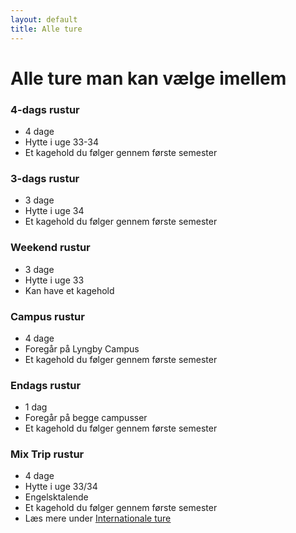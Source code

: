 ```yaml
---
layout: default
title: Alle ture
---
```


<h1>Alle ture man kan vælge imellem</h1>

<div class="box">
    <h3 class="SGh3">4-dags rustur</h3>
    <ul class="df">
    <li>4 dage</li>
    <li>Hytte i uge 33-34</li>
    <li>Et kagehold du følger gennem første semester</li>
    </ul>
</div>

<div class="box">
    <h3 class="SGh3">3-dags rustur</h3>
    <ul class="df">
    <li>3 dage</li>
    <li>Hytte i uge 34</li>
    <li>Et kagehold du følger gennem første semester</li>
    </ul>
</div>

<div class="box">
    <h3 class="SGh3">Weekend rustur</h3>
    <ul class="df">
    <li>3 dage</li>
    <li>Hytte i uge 33</li>
    <li>Kan have et kagehold</li>
    </ul>
</div>

<div class="box">
    <h3 class="SGh3">Campus rustur</h3>
    <ul class="df">
    <li>4 dage</li>
    <li>Foregår på Lyngby Campus</li>
    <li>Et kagehold du følger gennem første semester</li>
    </ul>
</div>


<div class="box">
    <h3 class="SGh3">Endags rustur</h3>
    <ul class="df">
    <li>1 dag</li>
    <li>Foregår på begge campusser</li>
    <li>Et kagehold du følger gennem første semester</li>
    </ul>
</div>

<div class="box">
    <h3 class="SGh3">Mix Trip rustur</h3>
    <ul class="df">
    <li>4 dage</li>
    <li>Hytte i uge 33/34</li>
    <li>Engelsktalende</li>
    <li>Et kagehold du følger gennem første semester</li>
    <li>Læs mere under <a href="./internationale-ture.html"> <u> Internationale ture </u> </a> </li>
    </ul>
</div>

<!---
<div class="box">
    <h3 class="SGh3">4 dags rustur</h3>
    <ul class="df">
    <li>21 ture i alt</li>
    <li>4 dage</li>
    <li>Hytte i slut-august</li>
    <li>Dansktalende</li>
    <li>Et kagehold du følger gennem første semester</li>
    </ul>
</div>
    
<div class="box">
    <h3 class="SGh3">Mix Trip rustur</h3>
    <ul class="df">
    <li>4 ture i alt</li>
        <ul class="notdf">
            <li>3 med alkohol</li>
            <li>1 uden</li>
        </ul>
    <li>4 dage</li>
    <li>Hytte i slut-august</li>
    <li>Engelsktalende</li>
    <li>Et kagehold du følger gennem første semester</li>
    </ul>
</div>

<div class="box">
    <h3 class="SGh3">Weekend rustrip</h3>
    <ul class="df">
    <li>3 ture i alt</li>
        <ul class="notdf">
            <li>2 med alkohol</li>
            <li>1 uden</li>
        </ul>
    <li>3 dage</li>
    <li>Hytte i slut-august</li>
    <li>Dansktalende</li>
    <li>Kan have et kagehold</li>
    </ul>
</div>

<div class="box">
    <h3 class="SGh3">Campus rustur</h3>
    <ul class="df">
    <li>2 ture i alt</li>
    <li>4 dage</li>
    <li>Foregår på Lyngby Campus</li>
    <li>Dansktalende</li>
    <li>Et kagehold du følger gennem første semester</li>
    </ul>
</div>

<div class="box">
    <h3 class="SGh3">Endags rustur</h3>
    <ul class="df">
    <li>2 ture i alt</li>
    <li>1 dag</li>
    <li>Foregår på begge campi</li>
    <li>Engelsktalende</li>
    <li>Et kagehold du følger gennem første semester</li>
    </ul>
</div>

--->
